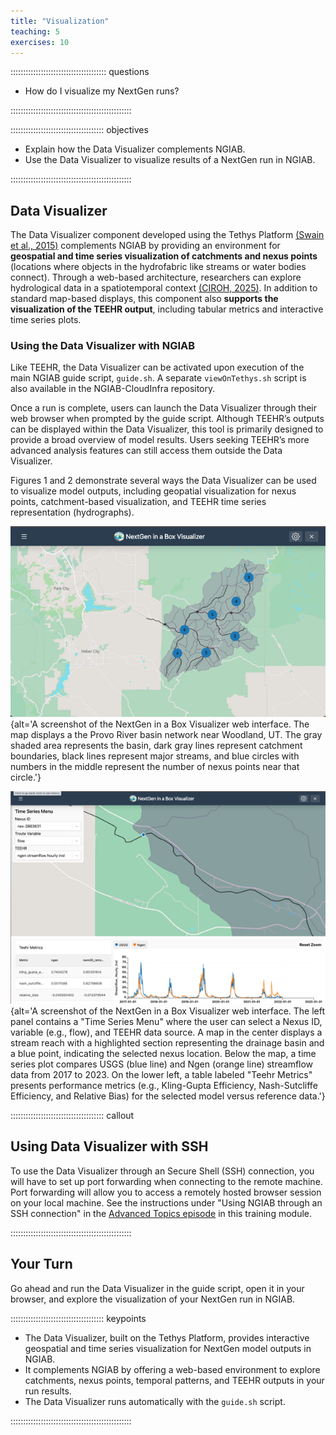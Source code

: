 ```yaml
---
title: "Visualization"
teaching: 5
exercises: 10
---
```


:::::::::::::::::::::::::::::::::::::: questions 

- How do I visualize my NextGen runs?

::::::::::::::::::::::::::::::::::::::::::::::::

::::::::::::::::::::::::::::::::::::: objectives

- Explain how the Data Visualizer complements NGIAB.
- Use the Data Visualizer to visualize results of a NextGen run in NGIAB.

::::::::::::::::::::::::::::::::::::::::::::::::

## Data Visualizer

The Data Visualizer component developed using the Tethys Platform [(Swain et al., 2015)](https://doi.org/10.1016/j.envsoft.2015.01.014) complements NGIAB by providing an environment for **geospatial and time series visualization of catchments and nexus points** (locations where objects in the hydrofabric like streams or water bodies connect). Through a web-based architecture, researchers can explore hydrological data in a spatiotemporal context [(CIROH, 2025)](https://github.com/CIROH-UA/ngiab-client). In addition to standard map-based displays, this component also **supports the visualization of the TEEHR output**, including tabular metrics and interactive time series plots.

### Using the Data Visualizer with NGIAB

Like TEEHR, the Data Visualizer can be activated upon execution of the main NGIAB guide script, `guide.sh`. A separate `viewOnTethys.sh` script is also available in the NGIAB-CloudInfra repository.

Once a run is complete, users can launch the Data Visualizer through their web browser when prompted by the guide script. Although TEEHR’s outputs can be displayed within the Data Visualizer, this tool is primarily designed to provide a broad overview of model results. Users seeking TEEHR’s more advanced analysis features can still access them outside the Data Visualizer.

Figures 1 and 2 demonstrate several ways the Data Visualizer can be used to visualize model outputs, including geopatial visualization for nexus points, catchment-based visualization, and TEEHR time series representation (hydrographs).

![Figure 1: A map showing the geospatial visualization using the Data Visualizer within the Tethys framework for an entire study area (Provo River near Woodland, UT).](fig/fig6-1.png){alt='A screenshot of the NextGen in a Box Visualizer web interface. The map displays a the Provo River basin network near Woodland, UT. The gray shaded area represents the basin, dark gray lines represent catchment boundaries, black lines represent major streams, and blue circles with numbers in the middle represent the number of nexus points near that circle.'}

![Figure 2: A map showing the geospatial visualization using the Data Visualizer within the Tethys framework for a selected outlet nexus point as well as displaying a time series plot between observed (labeled “USGS”; blue line) and simulated (labeled “ngen”; orange line) with the performance metrics (KGE, NSE, and relative bias). The Visualizer can also show the performance of the NWM 3.0 compared to the observed time series.](fig/fig1-5.png){alt='A screenshot of the NextGen in a Box Visualizer web interface. The left panel contains a "Time Series Menu" where the user can select a Nexus ID, variable (e.g., flow), and TEEHR data source. A map in the center displays a stream reach with a highlighted section representing the drainage basin and a blue point, indicating the selected nexus location. Below the map, a time series plot compares USGS (blue line) and Ngen (orange line) streamflow data from 2017 to 2023. On the lower left, a table labeled "Teehr Metrics" presents performance metrics (e.g., Kling-Gupta Efficiency, Nash-Sutcliffe Efficiency, and Relative Bias) for the selected model versus reference data.'}

::::::::::::::::::::::::::::::::::::: callout

## Using Data Visualizer with SSH

To use the Data Visualizer through an Secure Shell (SSH) connection, you will have to set up port forwarding when connecting to the remote machine. Port forwarding will allow you to access a remotely hosted browser session on your local machine. See the instructions under "Using NGIAB through an SSH connection" in the [Advanced Topics episode](/site/docs/advanced-topics.html) in this training module. 

::::::::::::::::::::::::::::::::::::::::::::::::

## Your Turn

Go ahead and run the Data Visualizer in the guide script, open it in your browser, and explore the visualization of your NextGen run in NGIAB.

::::::::::::::::::::::::::::::::::::: keypoints 

- The Data Visualizer, built on the Tethys Platform, provides interactive geospatial and time series visualization for NextGen model outputs in NGIAB.
- It complements NGIAB by offering a web-based environment to explore catchments, nexus points, temporal patterns, and TEEHR outputs in your run results.
- The Data Visualizer runs automatically with the `guide.sh` script.

::::::::::::::::::::::::::::::::::::::::::::::::

[r-markdown]: https://rmarkdown.rstudio.com/
